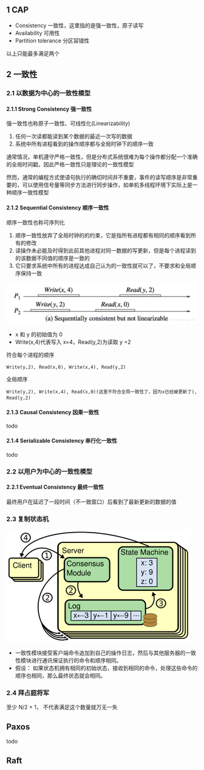 ## 1 CAP
* Consistency 一致性，这里指的是强一致性，原子读写
* Availability 可用性
* Partition tolerance 分区容错性

以上只能最多满足两个

## 2 一致性
### 2.1 以数据为中心的一致性模型
#### 2.1.1 Strong Consistency 强一致性
强一致性也称原子一致性、可线性化(Linearizability)
1. 任何一次读都能读到某个数据的最近一次写的数据
2. 系统中所有进程看到的操作顺序都与全局时钟下的顺序一致

通常情况，单机遵守严格一致性，但是分布式系统很难为每个操作都分配一个准确的全局时间戳，因此严格一致性只是理论的一致性模型

然而，通常的编程方式使语句执行的确切时间并不重要，事件的读写顺序是非常重要的，可以使用信号量等同步方法进行同步操作，如单机多线程环境下实际上是一种顺序一致性模型

#### 2.1.2 Sequential Consistency 顺序一致性
顺序一致性也称可序列化
1. 顺序一致性放弃了全局时钟的的约束，它是指所有进程都有相同的顺序看到所有的修改
2. 读操作未必能及时得到此前其他进程对同一数据的写更新，但是每个进程读到的该数据不同值的顺序是一致的
3. 它只要求系统中所有的进程达成自己认为的一致性就可以了，不要求和全局顺序保持一致

![avatar](./img/1.webp)
* x 和 y 的初始值为 0
* Write(x,4)代表写入 x=4，Read(y,2)为读取 y =2

符合每个进程的顺序
```
Write(y,2), Read(x,0), Write(x,4), Read(y,2)
```
全局顺序
```
Write(y,2), Write(x,4), Read(x,0)(这里不符合全局一致性了，因为x已经被更新了), Read(y,2)
```

#### 2.1.3 Causal Consistency  因果一致性
todo

#### 2.1.4 Serializable Consistency 串行化一致性
todo

### 2.2 以用户为中心的一致性模型
#### 2.2.1 Eventual Consistency 最终一致性
最终用户在延迟了一段时间（不一致窗口）后看到了最新更新的数据的值

### 2.3 复制状态机
![avatar](./img/2.png)
* 一致性模块接受客户端命令追加到自己的操作日志，然后与其他服务器的一致性模块进行通讯保证执行的命令和顺序相同。
* 假设： 如果状态机拥有相同的初始状态，接收到相同的命令，处理这些命令的顺序也相同，那么最终状态就会相同。

### 2.4 拜占庭将军
至少 N/2 + 1， 不代表满足这个数量就万无一失

## Paxos
todo

## Raft

